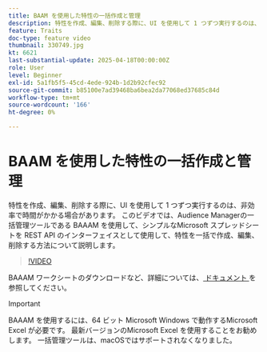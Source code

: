 ```yaml
---
title: BAAM を使用した特性の一括作成と管理
description: 特性を作成、編集、削除する際に、UI を使用して 1 つずつ実行するのは、非効率で時間がかかる場合があります。 このビデオでは、Audience Managerの一括管理ツールである BAAAM を使用して、シンプルなMicrosoft スプレッドシートを REST API のインターフェイスとして使用して、特性を一括で作成、編集、削除する方法について説明します。
feature: Traits
doc-type: feature video
thumbnail: 330749.jpg
kt: 6621
last-substantial-update: 2025-04-18T00:00:00Z
role: User
level: Beginner
exl-id: 5a1fb5f5-45cd-4ede-924b-1d2b92cfec92
source-git-commit: b85100e7ad39468ba6bea2da77068ed37685c84d
workflow-type: tm+mt
source-wordcount: '166'
ht-degree: 0%

---
```


# BAAM を使用した特性の一括作成と管理

特性を作成、編集、削除する際に、UI を使用して 1 つずつ実行するのは、非効率で時間がかかる場合があります。 このビデオでは、Audience Managerの一括管理ツールである BAAAM を使用して、シンプルなMicrosoft スプレッドシートを REST API のインターフェイスとして使用して、特性を一括で作成、編集、削除する方法について説明します。

>[!VIDEO](https://video.tv.adobe.com/v/330749/?quality=12&learn=on)

BAAAM ワークシートのダウンロードなど、詳細については、[ ドキュメント ](https://experienceleague.adobe.com/docs/audience-manager/user-guide/reference/bulk-management-tools/bulk-management-intro.html?lang=en#reference) を参照してください。

>[!IMPORTANT]
>
>BAAAM を使用するには、64 ビット Microsoft Windows で動作するMicrosoft Excel が必要です。 最新バージョンのMicrosoft Excel を使用することをお勧めします。 一括管理ツールは、macOSではサポートされなくなりました。

